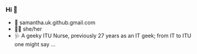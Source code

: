 ### Hi 👋
- :email: samantha.uk.github.gmail.com
- :rainbow_flag: she/her
- :stethoscope: A geeky ITU Nurse, previously 27 years as an IT geek; from IT to ITU one might say ...
